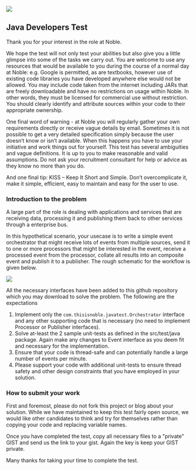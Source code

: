 ![](https://raw.github.com/NobleEurope/javatest/master/noblelogo.gif)
## Java Developers Test

Thank you for your interest in the role at Noble.

We hope the test will not only test your abilities but also give you a little glimpse into some
of the tasks we carry out. You are welcome to use any resources that would be available to
you during the course of a normal day at Noble: e.g. Google is permitted, as are textbooks,
however use of existing code libraries you have developed anywhere else would not be
allowed. You may include code taken from the internet including JARs that are freely
downloadable and have no restrictions on usage within Noble. In other words, they must be
licensed for commercial use without restriction. You should clearly identify and attribute
sources within your code to their appropriate ownership.

One final word of warning - at Noble you will regularly gather your own requirements directly
or receive vague details by email. Sometimes it is not possible to get a very detailed
specification simply because the user doesn’t know or isn’t available. When this
happens you have to use your initiative and work things out for yourself. This test has several
ambiguities and vague definitions. It is up to you to make reasonable and valid assumptions.
Do not ask your recruitment consultant for help or advice as they know no more than you do.

And one final tip: KISS – Keep It Short and Simple. Don’t overcomplicate it, make it simple,
efficient, easy to maintain and easy for the user to use.

### Introduction to the problem

A large part of the role is dealing with applications and services that are receiving data,
processing it and publishing them back to other services through a enterprise bus.

In this hypothetical scenario, your usecase is to write a simple event orchestrator that might
receive lots of events from multiple sources, send it to one or more processors that might be
interested in the event, receive a processed event from the processor, collate all results
into an composite event and publish it to a publisher. The rough schematic for the workflow
is given below.

![](https://raw.github.com/NobleEurope/javatest/master/javatest.png)

All the necessary interfaces have been added to this github repository which you may download
to solve the problem. The following are the expectations

1. Implement only the `com.thisisnoble.javatest.Orchestrator` interface and any other
supporting code that is necessary (no need to implement Processor or Publisher interfaces).
2. Solve at-least the 2 sample unit-tests as defined in the src/test/java package. Again
make any changes to Event interface as you deem fit and necessary for the implementation.
3. Ensure that your code is thread-safe and can potentially handle a large number of
events per minute.
4. Please support your code with additional unit-tests to ensure thread safety and other
design constraints that you have employed in your solution.

### How to submit your work

First and foremost, please do not fork this project or blog about your solution. While we have
maintained to keep this test fairly open source, we would like other candidates to think
and try for themselves rather than copying your code and replacing variable names.

Once you have completed the test, copy all necessary files to a "private" GIST and send us the
link to your gist. Again the key is keep your GIST private.

Many thanks for taking your time to complete the test.